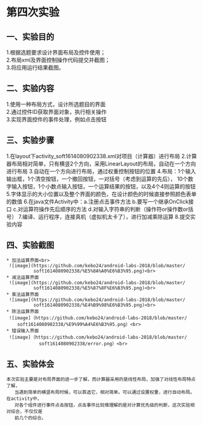 # 第四次实验
 
 ## 一、实验目的
 1.根据选题要求设计界面布局及控件使用；<br>
 2.布局xml及界面控制操作代码提交并截图；<br>
 3.将应用运行结果截图。
 
 ## 二、实验内容
 1.使用一种布局方式，设计所选题目的界面<br>
 2.通过控件ID获取界面对象，执行相关操作<br>
 3.实现界面控件的事件处理，例如点击按钮
 ## 三、实验步骤
 1.在layout下activity_soft1614080902338.xml对项目（计算器）进行布局
 2.计算器布局相对简单，只有横竖2个方向，采用LinearLayout的布局，自动在一个方向进行布局
 3.自动在一个方向进行布局，通过权重控制按钮的位置
 4.布局：1个输入输出框，1个清空按钮，一个撤回按钮，一对括号（考虑到运算的先后），
   10个数字输入按钮，1个小数点输入按钮，一个运算结果的按钮，以及4个4则运算的按钮
 5.字体显示的大小位置以及整个界面的颜色，在设计颜色的时候直接参照颜色表单的数值
 6.在java文件Activity中：a.注册点击事件方法 b.要写一个继承OnClick接口 
   c.对运算符操作先后顺序的方法 d.对输入字符串的判断（操作符or操作数or括号）
 7.编译、运行程序，连接真机（虚拟机太卡了），进行加减乘除运算
 8.提交实验内容
 ## 四、实验截图
    * 加法运算界面<br>
     ![image](https://github.com/kebo24/android-labs-2018/blob/master/
              soft1614080902338/%E5%8A%A0%E6%B3%95.png)<br>
    * 减法运算界面
     ![image](https://github.com/kebo24/android-labs-2018/blob/master/
              soft1614080902338/%E5%87%8F%E6%B3%95.png)<br>
    * 乘法运算界面	
     ![image](https://github.com/kebo24/android-labs-2018/blob/master/
              soft1614080902338/%E4%B9%98%E6%B3%95.png)<br>
    * 除法运算界面
     ![image]（https://github.com/kebo24/android-labs-2018/blob/master/
		soft1614080902338/%E9%99%A4%E6%B3%95.png）<br>
    * 错误输入界面
     ![image]（https://github.com/kebo24/android-labs-2018/blob/master/
                soft1614080902338/error.png）<br>
 ## 五、实验体会
	本次实验主要是对布局界面的进一步了解，而计算器采用的是线性布局，加强了对线性布局特点了解，
       当遇到简单的横竖布局时候，可以首选它，相对简单。可以通过设置权重，进行自动布局。在activity中，
       对各个组件进行事件点击按钮，点击事件比较难理解的是对计算优先级的判断，这次实验相对综合，不仅仅是
       前几个的综合。
